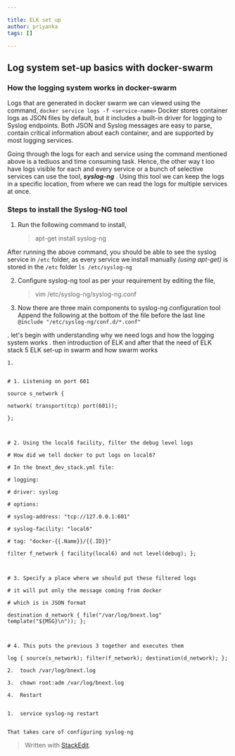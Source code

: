 ```yaml
---

title: ELK set up
author: priyanka
tags: []

---
```


## Log system set-up basics with docker-swarm

### How the logging system works in docker-swarm
Logs that are generated in docker swarm we can viewed using the command,
`docker service logs -f <service-name>`
Docker stores container logs as JSON files by default, but it includes a built-in driver for logging to Syslog endpoints. Both JSON and Syslog messages are easy to parse, contain critical information about each container, and are supported by most logging services. 

Going through the logs for each and service using the command mentioned above is a tediuos and time consuming task. Hence, the other way t loo have logs visible for each and every service or a bunch of selective services can use the tool, ***syslog-ng*** . 
Using this tool we can keep the logs in a specific location, from where we can read the logs for multiple services at once.

### Steps to install the Syslog-NG tool
1. Run the following command to install,
	> apt-get install syslog-ng

After running the above command, you should be able to see the syslog service in `/etc` folder, as every service we install manually *(using apt-get)* is stored in the `/etc` folder
`ls /etc/syslog-ng` 

2. Configure syslog-ng tool as per your requirement by editing the file,
	> vim /etc/syslog-ng/syslog-ng.conf
   
1.  Now there are three main components to syslog-ng configuration tool
Append the following at the bottom of the file before the last line `@include "/etc/syslog-ng/conf.d/*.conf"`

. let's begin with understanding why we need logs and how the logging system works
. then introduction of ELK and after that the need of ELK stack
5 ELK set-up in swarm and how swarm works

```
1.    
    

# 1. Listening on port 601

source s_network {

network( transport(tcp) port(601));

};

  

# 2. Using the local6 facility, filter the debug level logs

# How did we tell docker to put logs on local6?

# In the bnext_dev_stack.yml file:

# logging:

# driver: syslog

# options:

# syslog-address: "tcp://127.0.0.1:601"

# syslog-facility: "local6"

# tag: "docker-{{.Name}}/{{.ID}}"

filter f_network { facility(local6) and not level(debug); };

  

# 3. Specify a place where we should put these filtered logs

# it will put only the message coming from docker

# which is in JSON format

destination d_network { file("/var/log/bnext.log" template("${MSG}\n")); };

  

# 4. This puts the previous 3 together and executes them

log { source(s_network); filter(f_network); destination(d_network); };

2.  touch /var/log/bnext.log
    
3.  chown root:adm /var/log/bnext.log
    
4.  Restart
    

1.  service syslog-ng restart
    

That takes care of configuring syslog-ng
```
> Written with [StackEdit](https://stackedit.io/).

<!--stackedit_data:
eyJoaXN0b3J5IjpbLTQwNTEwMjA2MywtMTE0MDI2MDU5OSwxMj
gxNDE2MTg5LC0xMDAyMDMyMjgxLDM1NTIwNjgwNCwxMTM5OTAx
MjUxLDE5ODYzNzg1NjksMjA2NzU2NDMzMF19
-->